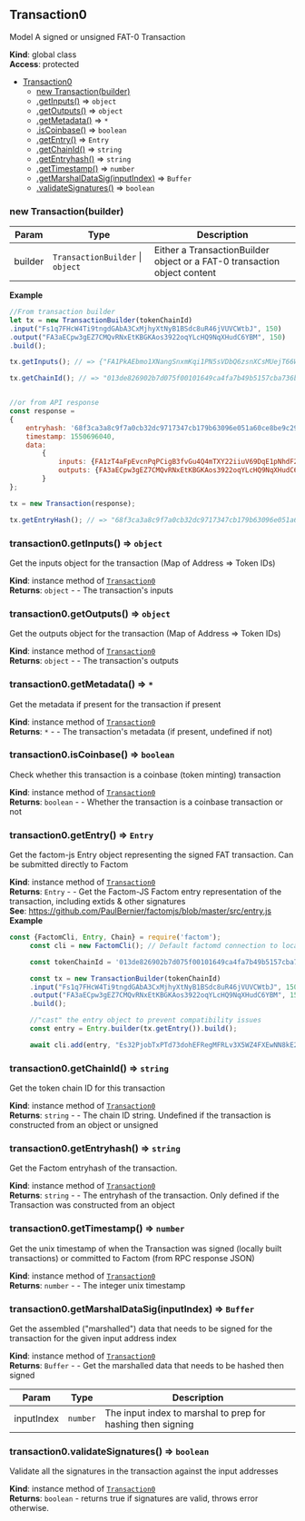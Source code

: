 <a name="Transaction0"></a>

## Transaction0
Model A signed or unsigned FAT-0 Transaction

**Kind**: global class  
**Access**: protected  

* [Transaction0](#Transaction0)
    * [new Transaction(builder)](#new_Transaction0_new)
    * [.getInputs()](#Transaction0+getInputs) ⇒ <code>object</code>
    * [.getOutputs()](#Transaction0+getOutputs) ⇒ <code>object</code>
    * [.getMetadata()](#Transaction0+getMetadata) ⇒ <code>\*</code>
    * [.isCoinbase()](#Transaction0+isCoinbase) ⇒ <code>boolean</code>
    * [.getEntry()](#Transaction0+getEntry) ⇒ <code>Entry</code>
    * [.getChainId()](#Transaction0+getChainId) ⇒ <code>string</code>
    * [.getEntryhash()](#Transaction0+getEntryhash) ⇒ <code>string</code>
    * [.getTimestamp()](#Transaction0+getTimestamp) ⇒ <code>number</code>
    * [.getMarshalDataSig(inputIndex)](#Transaction0+getMarshalDataSig) ⇒ <code>Buffer</code>
    * [.validateSignatures()](#Transaction0+validateSignatures) ⇒ <code>boolean</code>

<a name="new_Transaction0_new"></a>

### new Transaction(builder)

| Param | Type | Description |
| --- | --- | --- |
| builder | <code>TransactionBuilder</code> \| <code>object</code> | Either a TransactionBuilder object or a FAT-0 transaction object content |

**Example**  
```js
//From transaction builder
let tx = new TransactionBuilder(tokenChainId)
.input("Fs1q7FHcW4Ti9tngdGAbA3CxMjhyXtNyB1BSdc8uR46jVUVCWtbJ", 150)
.output("FA3aECpw3gEZ7CMQvRNxEtKBGKAos3922oqYLcHQ9NqXHudC6YBM", 150)
.build();

tx.getInputs(); // => {"FA1PkAEbmo1XNangSnxmKqi1PN5sVDbQ6zsnXCsMUejT66WaDgkm":150}

tx.getChainId(); // => "013de826902b7d075f00101649ca4fa7b49b5157cba736b2ca90f67e2ad6e8ec"


//or from API response
const response =
{
    entryhash: '68f3ca3a8c9f7a0cb32dc9717347cb179b63096e051a60ce8be9c292d29795af',
    timestamp: 1550696040,
    data:
        {
            inputs: {FA1zT4aFpEvcnPqPCigB3fvGu4Q4mTXY22iiuV69DqE1pNhdF2MC: 10},
            outputs: {FA3aECpw3gEZ7CMQvRNxEtKBGKAos3922oqYLcHQ9NqXHudC6YBM: 10}
        }
};

tx = new Transaction(response);

tx.getEntryHash(); // => "68f3ca3a8c9f7a0cb32dc9717347cb179b63096e051a60ce8be9c292d29795af"
```
<a name="Transaction0+getInputs"></a>

### transaction0.getInputs() ⇒ <code>object</code>
Get the inputs object for the transaction (Map of Address => Token IDs)

**Kind**: instance method of [<code>Transaction0</code>](#Transaction0)  
**Returns**: <code>object</code> - - The transaction's inputs  
<a name="Transaction0+getOutputs"></a>

### transaction0.getOutputs() ⇒ <code>object</code>
Get the outputs object for the transaction (Map of Address => Token IDs)

**Kind**: instance method of [<code>Transaction0</code>](#Transaction0)  
**Returns**: <code>object</code> - - The transaction's outputs  
<a name="Transaction0+getMetadata"></a>

### transaction0.getMetadata() ⇒ <code>\*</code>
Get the metadata if present for the transaction if present

**Kind**: instance method of [<code>Transaction0</code>](#Transaction0)  
**Returns**: <code>\*</code> - - The transaction's metadata (if present, undefined if not)  
<a name="Transaction0+isCoinbase"></a>

### transaction0.isCoinbase() ⇒ <code>boolean</code>
Check whether this transaction is a coinbase (token minting) transaction

**Kind**: instance method of [<code>Transaction0</code>](#Transaction0)  
**Returns**: <code>boolean</code> - - Whether the transaction is a coinbase transaction or not  
<a name="Transaction0+getEntry"></a>

### transaction0.getEntry() ⇒ <code>Entry</code>
Get the factom-js Entry object representing the signed FAT transaction. Can be submitted directly to Factom

**Kind**: instance method of [<code>Transaction0</code>](#Transaction0)  
**Returns**: <code>Entry</code> - - Get the Factom-JS Factom entry representation of the transaction, including extids & other signatures  
**See**: https://github.com/PaulBernier/factomjs/blob/master/src/entry.js  
**Example**  
```js
const {FactomCli, Entry, Chain} = require('factom');
     const cli = new FactomCli(); // Default factomd connection to localhost:8088 and walletd connection to localhost:8089

     const tokenChainId = '013de826902b7d075f00101649ca4fa7b49b5157cba736b2ca90f67e2ad6e8ec';

     const tx = new TransactionBuilder(tokenChainId)
     .input("Fs1q7FHcW4Ti9tngdGAbA3CxMjhyXtNyB1BSdc8uR46jVUVCWtbJ", 150)
     .output("FA3aECpw3gEZ7CMQvRNxEtKBGKAos3922oqYLcHQ9NqXHudC6YBM", 150)
     .build();

     //"cast" the entry object to prevent compatibility issues
     const entry = Entry.builder(tx.getEntry()).build();

     await cli.add(entry, "Es32PjobTxPTd73dohEFRegMFRLv3X5WZ4FXEwNN8kE2pMDfeMym"); //commit the transaction entry to the token chain
```
<a name="Transaction0+getChainId"></a>

### transaction0.getChainId() ⇒ <code>string</code>
Get the token chain ID for this transaction

**Kind**: instance method of [<code>Transaction0</code>](#Transaction0)  
**Returns**: <code>string</code> - - The chain ID string. Undefined if the transaction is constructed from an object or unsigned  
<a name="Transaction0+getEntryhash"></a>

### transaction0.getEntryhash() ⇒ <code>string</code>
Get the Factom entryhash of the transaction.

**Kind**: instance method of [<code>Transaction0</code>](#Transaction0)  
**Returns**: <code>string</code> - - The entryhash of the transaction. Only defined if the Transaction was constructed from an object  
<a name="Transaction0+getTimestamp"></a>

### transaction0.getTimestamp() ⇒ <code>number</code>
Get the unix timestamp of when the Transaction was signed (locally built transactions) or committed to Factom (from RPC response JSON)

**Kind**: instance method of [<code>Transaction0</code>](#Transaction0)  
**Returns**: <code>number</code> - - The integer unix timestamp  
<a name="Transaction0+getMarshalDataSig"></a>

### transaction0.getMarshalDataSig(inputIndex) ⇒ <code>Buffer</code>
Get the assembled ("marshalled") data that needs to be signed for the transaction for the given input address index

**Kind**: instance method of [<code>Transaction0</code>](#Transaction0)  
**Returns**: <code>Buffer</code> - - Get the marshalled data that needs to be hashed then signed  

| Param | Type | Description |
| --- | --- | --- |
| inputIndex | <code>number</code> | The input index to marshal to prep for hashing then signing |

<a name="Transaction0+validateSignatures"></a>

### transaction0.validateSignatures() ⇒ <code>boolean</code>
Validate all the signatures in the transaction against the input addresses

**Kind**: instance method of [<code>Transaction0</code>](#Transaction0)  
**Returns**: <code>boolean</code> - returns true if signatures are valid, throws error otherwise.  
